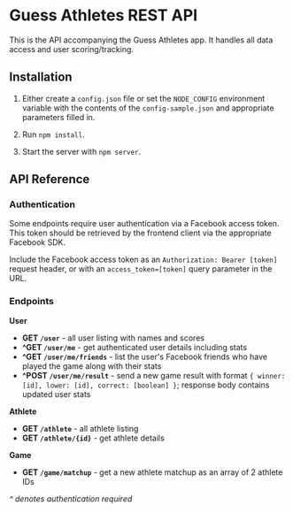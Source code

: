 # Guess Athletes REST API

This is the API accompanying the Guess Athletes app. It handles all data access and user scoring/tracking.

## Installation

1. Either create a `config.json` file or set the `NODE_CONFIG` environment variable with the contents of the `config-sample.json` and appropriate parameters filled in.

2. Run `npm install`.

3. Start the server with `npm server`.

## API Reference

### Authentication

Some endpoints require user authentication via a Facebook access token. This token should be retrieved by the frontend client via the appropriate Facebook SDK.

Include the Facebook access token as an `Authorization: Bearer [token]` request header, or with an `access_token=[token]` query parameter in the URL. 

### Endpoints

**User**
- **GET `/user`** - all user listing with names and scores
- **^GET `/user/me`** - get authenticated user details including stats
- **^GET `/user/me/friends`** - list the user's Facebook friends who have played the game along with their stats
- **^POST `/user/me/result`** - send a new game result with format `{ winner: [id], lower: [id], correct: [boolean] }`; response body contains updated user stats

**Athlete**
- **GET `/athlete`** - all athlete listing
- **GET `/athlete/{id}`** - get athlete details

**Game**
- **GET `/game/matchup`** - get a new athlete matchup as an array of 2 athlete IDs

*^ denotes authentication required*
